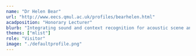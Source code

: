 ```yaml
---
name: "Dr Helen Bear"
url: "http://www.eecs.qmul.ac.uk/profiles/bearhelen.html"
acadposition: "Honorary Lecturer"
blurb: "Integrating sound and context recognition for acoustic scene analysis"
themes: ["mlist"]
role: "Visitor"
image: "./defaultprofile.png"
---
```

